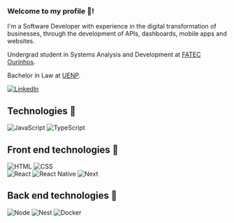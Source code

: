 ### Welcome to my profile 👋!

I'm a Software Developer with experience in the digital transformation of businesses, through the development of APIs, dashboards, mobile apps and websites.

Undergrad student in Systems Analysis and Development at <a href="https://www.fatecourinhos.edu.br/aluno/">FATEC Ourinhos</a>.

Bachelor in Law at <a href="https://uenp.edu.br/">UENP</a>.

[![LinkedIn](https://img.shields.io/badge/-LinkedIn-000?style=for-the-badge&logo=linkedin&logoColor=FFF&color:FFF)](https://www.linkedin.com/in/gstvz/)

## Technologies 🚀
![JavaScript](https://img.shields.io/badge/JavaScript-323330?style=for-the-badge&logo=javascript&logoColor=FFF&color:FFF)
![TypeScript](https://img.shields.io/badge/TypeScript-323330?style=for-the-badge&logo=typescript&logoColor=FFF&color:FFF)

## Front end technologies 🚀
![HTML](https://img.shields.io/badge/html-000?style=for-the-badge&logo=html5&logoColor=FFF&color:FFF)
![CSS](https://img.shields.io/badge/css-000?style=for-the-badge&logo=css3&logoColor=FFF&color:FFF)  
![React](https://img.shields.io/badge/react-000?style=for-the-badge&logo=react&logoColor=FFF&color:FFF)
![React Native](https://img.shields.io/badge/react_native-%2320232a.svg?style=for-the-badge&logo=react&logoColor=FFF&color:FFF)
![Next](https://img.shields.io/badge/next-000000?style=for-the-badge&logo=next.js&logoColor=white)

## Back end technologies 🚀
![Node](https://img.shields.io/badge/node-000?style=for-the-badge&logo=node.js&logoColor=FFF&color:FFF)
![Nest](https://img.shields.io/badge/nest-000?style=for-the-badge&logo=nestjs&logoColor=FFF&color:FFF)
![Docker](https://img.shields.io/badge/docker-000?style=for-the-badge&logo=docker&logoColor=FFF&color:FFF)

